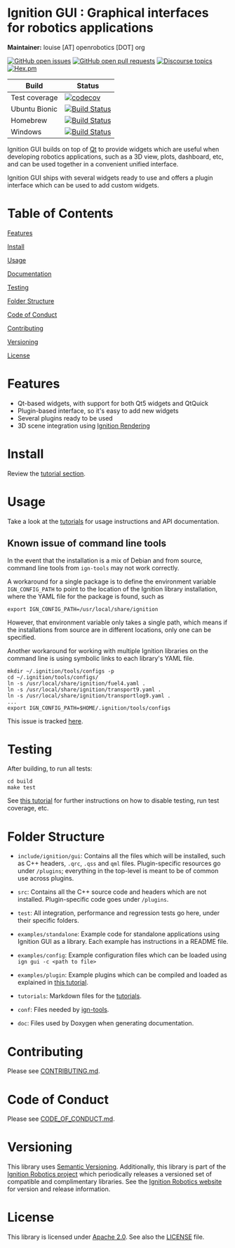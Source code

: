 # Ignition GUI : Graphical interfaces for robotics applications

**Maintainer:** louise [AT] openrobotics [DOT] org

[![GitHub open issues](https://img.shields.io/github/issues-raw/ignitionrobotics/ign-gui.svg)](https://github.com/ignitionrobotics/ign-gui/issues)
[![GitHub open pull requests](https://img.shields.io/github/issues-pr-raw/ignitionrobotics/ign-gui.svg)](https://github.com/ignitionrobotics/ign-gui/pulls)
[![Discourse topics](https://img.shields.io/discourse/https/community.gazebosim.org/topics.svg)](https://community.gazebosim.org)
[![Hex.pm](https://img.shields.io/hexpm/l/plug.svg)](https://www.apache.org/licenses/LICENSE-2.0)

Build | Status
-- | --
Test coverage | [![codecov](https://codecov.io/gh/ignitionrobotics/ign-gui/branch/master/graph/badge.svg)](https://codecov.io/gh/ignitionrobotics/ign-gui/branch/master)
Ubuntu Bionic | [![Build Status](https://build.osrfoundation.org/buildStatus/icon?job=ignition_gui-ci-master-bionic-amd64)](https://build.osrfoundation.org/job/ignition_gui-ci-master-bionic-amd64)
Homebrew      | [![Build Status](https://build.osrfoundation.org/buildStatus/icon?job=ignition_gui-ci-master-homebrew-amd64)](https://build.osrfoundation.org/job/ignition_gui-ci-master-homebrew-amd64)
Windows       | [![Build Status](https://build.osrfoundation.org/buildStatus/icon?job=ign_gui-ign-4-win)](https://build.osrfoundation.org/job/ign_gui-ign-4-win)

Ignition GUI builds on top of [Qt](https://www.qt.io/) to provide widgets which are
useful when developing robotics applications, such as a 3D view, plots, dashboard, etc,
and can be used together in a convenient unified interface.

Ignition GUI ships with several widgets ready to use and offers a plugin interface
which can be used to add custom widgets.

# Table of Contents

[Features](#features)

[Install](#install)

[Usage](#usage)

[Documentation](#documentation)

[Testing](#testing)

[Folder Structure](#folder-structure)

[Code of Conduct](#code-of-conduct)

[Contributing](#code-of-contributing)

[Versioning](#versioning)

[License](#license)

# Features

* Qt-based widgets, with support for both Qt5 widgets and QtQuick
* Plugin-based interface, so it's easy to add new widgets
* Several plugins ready to be used
* 3D scene integration using [Ignition Rendering](https://github.com/ignitionrobotics/ign-rendering/)

# Install

Review the [tutorial section](tutorials/01_install.md).

# Usage

Take a look at the
[tutorials](https://ignitionrobotics.org/api/gui/4.0/tutorials.html)
for usage instructions and API documentation.

## Known issue of command line tools

In the event that the installation is a mix of Debian and from source, command
line tools from `ign-tools` may not work correctly.

A workaround for a single package is to define the environment variable
`IGN_CONFIG_PATH` to point to the location of the Ignition library installation,
where the YAML file for the package is found, such as
```
export IGN_CONFIG_PATH=/usr/local/share/ignition
```

However, that environment variable only takes a single path, which means if the
installations from source are in different locations, only one can be specified.

Another workaround for working with multiple Ignition libraries on the command
line is using symbolic links to each library's YAML file.
```
mkdir ~/.ignition/tools/configs -p
cd ~/.ignition/tools/configs/
ln -s /usr/local/share/ignition/fuel4.yaml .
ln -s /usr/local/share/ignition/transport9.yaml .
ln -s /usr/local/share/ignition/transportlog9.yaml .
...
export IGN_CONFIG_PATH=$HOME/.ignition/tools/configs
```

This issue is tracked [here](https://github.com/ignitionrobotics/ign-tools/issues/8).

# Testing

After building, to run all tests:

    cd build
    make test

See [this tutorial](https://ignitionrobotics.org/api/gui/4.0/install.html) for
further instructions on how to disable testing, run test coverage, etc.

# Folder Structure

* `include/ignition/gui`: Contains all the files which will be installed, such as
  C++ headers, `.qrc`, `.qss` and `qml` files. Plugin-specific resources go under
  `/plugins`; everything in the top-level is meant to be of common use across
  plugins.

* `src`: Contains all the C++ source code and headers which are not installed.
  Plugin-specific code goes under `/plugins`.

* `test`: All integration, performance and regression tests go here, under their
  specific folders.

* `examples/standalone`: Example code for standalone applications using Ignition GUI
  as a library. Each example has instructions in a README file.

* `examples/config`: Example configuration files which can be loaded using
  `ign gui -c <path to file>`

* `examples/plugin`: Example plugins which can be compiled and loaded as explained
  in [this tutorial](https://ignitionrobotics.org/api/gui/1.0/plugins.html).

* `tutorials`: Markdown files for the [tutorials](https://ignitionrobotics.org/api/gui/1.0/tutorials.html).

* `conf`: Files needed by [ign-tools](https://github.com/ignitionrobotics/ign-tools).

* `doc`: Files used by Doxygen when generating documentation.

# Contributing

Please see
[CONTRIBUTING.md](https://ignitionrobotics.org/docs/all/contributing).

# Code of Conduct

Please see
[CODE\_OF\_CONDUCT.md](https://github.com/ignitionrobotics/ign-gazebo/blob/master/CODE_OF_CONDUCT.md).

# Versioning

This library uses [Semantic Versioning](https://semver.org/). Additionally, this library is part of the [Ignition Robotics project](https://ignitionrobotics.org) which periodically releases a versioned set of compatible and complimentary libraries. See the [Ignition Robotics website](https://ignitionrobotics.org) for version and release information.

# License

This library is licensed under [Apache 2.0](https://www.apache.org/licenses/LICENSE-2.0). See also the [LICENSE](https://github.com/ignitionrobotics/ign-gui/blob/master/LICENSE) file.
